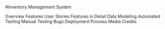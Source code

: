 #Inventory Management System

Overview
Features
User Stories
Features in Detail
Data Modeling
Automated Testing
Manual Testing
Bugs
Deployment Process
Media
Credits
